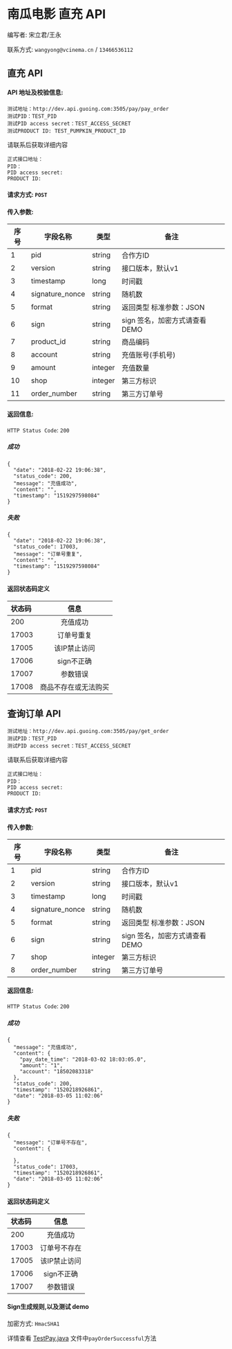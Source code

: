 # 南瓜电影 直充 API

编写者: 宋立君/王永 

联系方式: `wangyong@vcinema.cn` / `13466536112`


## 直充 API

#### API 地址及校验信息: 

```
测试地址：http://dev.api.guoing.com:3505/pay/pay_order
测试PID：TEST_PID
测试PID access secret：TEST_ACCESS_SECRET
测试PRODUCT ID: TEST_PUMPKIN_PRODUCT_ID
```

请联系后获取详细内容

```
正式接口地址：
PID：
PID access secret:
PRODUCT ID: 
```


#### 请求方式: `POST`

#### 传入参数:

序号  | 字段名称 |   类型   | 备注
---- | ------- | ------ | -----
  1  |  pid    | string  | 合作方ID
  2  | version | string | 接口版本，默认v1
  3  | timestamp | long   | 时间戳
  4  | signature_nonce  | string | 随机数
  5  | format    | string |  返回类型 标准参数：JSON
  6  | sign | string | sign 签名，加密方式请查看DEMO
  7  | product_id | string | 商品编码 
  8  | account | string | 充值账号(手机号)
  9  | amount | integer | 充值数量
  10  | shop | integer | 第三方标识
  11  | order_number | string | 第三方订单号




#### 返回信息:

`HTTP Status Code`: `200`

##### 成功

```
{
  "date": "2018-02-22 19:06:38",
  "status_code": 200,
  "message": "充值成功",
  "content": "",
  "timestamp": "1519297598084"
}
```

##### 失败

```
{
  "date": "2018-02-22 19:06:38",
  "status_code": 17003,
  "message": "订单号重复",
  "content": "",
  "timestamp": "1519297598084"
}
```

#### 返回状态码定义

| 状态码  | 信息  |  
| :------------ |:---------------:| 
| 200      | 充值成功 | 
| 17003      | 订单号重复|
| 17005      | 该IP禁止访问        |
| 17006      | sign不正确        |
| 17007     | 参数错误        |
| 17008      | 商品不存在或无法购买        |


## 查询订单 API

```
测试地址：http://dev.api.guoing.com:3505/pay/get_order
测试PID：TEST_PID
测试PID access secret：TEST_ACCESS_SECRET
```

请联系后获取详细内容

```
正式接口地址：
PID：
PID access secret:
PRODUCT ID: 
```

#### 请求方式: `POST`

#### 传入参数:

序号  | 字段名称 |   类型   | 备注
---- | ------- | ------ | -----
  1  |  pid    | string  | 合作方ID
  2  | version | string | 接口版本，默认v1
  3  | timestamp | long   | 时间戳
  4  | signature_nonce  | string | 随机数
  5  | format    | string |  返回类型 标准参数：JSON
  6  | sign | string | sign 签名，加密方式请查看DEMO
  7  | shop | integer | 第三方标识
  8  | order_number | string | 第三方订单号

#### 返回信息:

`HTTP Status Code`: `200`

##### 成功

```
{
  "message": "充值成功",
  "content": {
    "pay_date_time": "2018-03-02 18:03:05.0",
    "amount": "1",
    "account": "18502083318"
  },
  "status_code": 200,
  "timestamp": "1520218926861",
  "date": "2018-03-05 11:02:06"
}
```

##### 失败

```
{
  "message": "订单号不存在",
  "content": {

  },
  "status_code": 17003,
  "timestamp": "1520218926861",
  "date": "2018-03-05 11:02:06"
}
```

#### 返回状态码定义

| 状态码  | 信息  |  
| :------------ |:---------------:| 
| 200      | 充值成功 | 
| 17003      | 订单号不存在 |
| 17005      | 该IP禁止访问        |
| 17006      | sign不正确        |
| 17007     | 参数错误        |



#### Sign生成规则,以及测试 demo

加密方式: `HmacSHA1`

详情查看 [TestPay.java](https://github.com/pumpkin-movie/pumpkin_partner_api_demo/blob/master/src/test/java/cn/vcinema/partner/TestPay.java) 文件中`payOrderSuccessful`方法
